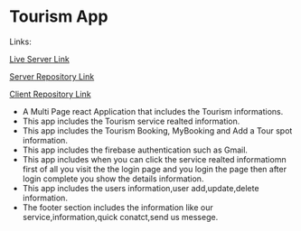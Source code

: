 # Tourism App

Links:

[Live Server Link](https://tourism-mongodb-website.web.app/)

[Server Repository Link](https://github.com/programming-hero-web-course1/tourism-or-delivery-website-server-side-nazmul128)

[Client Repository Link](https://github.com/programming-hero-web-course1/tourism-or-delivery-website-client-side-nazmul128)


* A Multi Page react Application that includes the Tourism informations.
* This app includes the Tourism service realted information.
* This app includes the Tourism Booking, MyBooking and Add  a Tour spot information.
* This app includes the firebase authentication such as Gmail.
* This app includes when you can click the service realted informatiomn first of all you visit the the login page and you login the page then after login complete you show the details information.
* This app includes the users information,user add,update,delete information.  
* The footer section includes the information like our service,information,quick conatct,send us messege. 